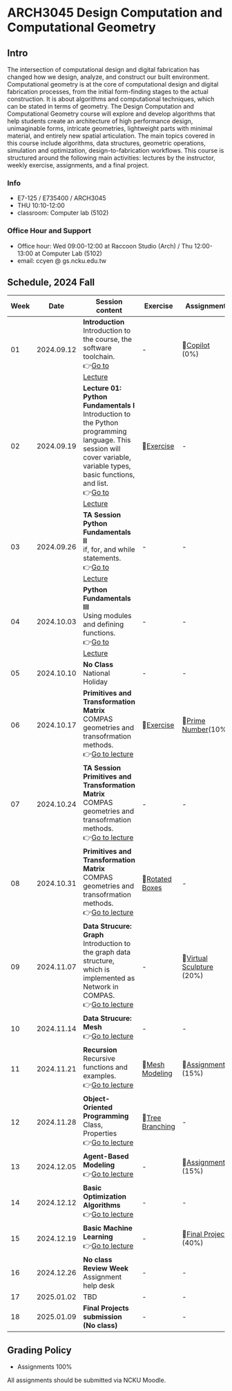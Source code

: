 # ARCH3045 Design Computation and Computational Geometry

## Intro

The intersection of computational design and digital fabrication has changed how we design, analyze, and construct our built environment. Computational geometry is at the core of computational design and digital fabrication processes, from the initial form-finding stages to the actual construction. It is about algorithms and computational techniques, which can be stated in terms of geometry. The Design Computation and Computational Geometry course will explore and develop algorithms that help students create an architecture of high performance design, unimaginable forms, intricate geometries, lightweight parts with minimal material, and entirely new spatial articulation. The main topics covered in this course include algorithms, data structures, geometric operations, simulation and optimization, design-to-fabrication workflows. This course is structured around the following main activities: lectures by the instructor, weekly exercise, assignments, and a final project.

### Info
* E7-125 / E735400 / ARCH3045
* THU 10:10-12:00
* classroom: Computer lab (5102)

### Office Hour and Support
* Office hour: Wed 09:00-12:00 at Raccoon Studio (Arch) / Thu 12:00-13:00 at Computer Lab (5102)
* email: ccyen @ gs.ncku.edu.tw

## Schedule, 2024 Fall

| Week | Date       | Session content                                                                                                                                                                                                            | Exercise                                                        | Assignment                                                                        |
| ---- | ---------- |----------------------------------------------------------------------------------------------------------------------------------------------------------------------------------------------------------------------------| --------------------------------------------------------------- | --------------------------------------------------------------------------------- |
| 01   | 2024.09.12 | **Introduction**<br>Introduction to the course, the software toolchain.<br>👉[Go to Lecture](/Lecture/Lecture_00/README.md)                                                                                                | -                                          | 📄[Copilot](/Assignment/0_copilot/README.md)<br>(0%)              |
| 02   | 2024.09.19 | **Lecture 01: Python Fundamentals I**<br>Introduction to the Python programming language. This session will cover variable, variable types, basic functions, and list.<br>👉[Go to Lecture](/Lecture/Lecture_01/README.md) | 📝[Exercise](/Exercise/Lecture_1/README.md)                                            | -                                                                                 |
| 03   | 2024.09.26 | **TA Session** **Python Fundamentals II**<br>if, for, and while statements.<br>👉[Go to Lecture](/Lecture/Lecture_02/README.md)                                                                                                            | - | - |
| 04   | 2024.10.03 | **Python Fundamentals III**<br>Using modules and defining functions.<br>👉[Go to Lecture](/Lecture/Lecture_02/README.md)                                                                                                    | - | - |
| 05   | 2024.10.10 |**No Class** <br> National Holiday | - | - |
| 06   | 2024.10.17 | **Primitives and Transformation Matrix**<br>COMPAS geometries and transofrmation methods.<br>👉[Go to lecture](Lecture/Lecture_03/README.md)                                                                               | 📝[Exercise](/Exercise/Lecture_02/README.md)     | 📄[Prime Number](Assignment/0_prime_numbers/README.md)(10%)|       
| 07   | 2024.10.24 | **TA Session** <br> **Primitives and Transformation Matrix**<br>COMPAS geometries and transofrmation methods.<br>👉[Go to lecture](Lecture/Lecture_03/README.md)                                                                               | -  |  - |
| 08   | 2024.10.31 | **Primitives and Transformation Matrix**<br>COMPAS geometries and transofrmation methods.<br>👉[Go to lecture](Lecture/Lecture_03/README.md)                                                                               | 📝[Rotated Boxes](Exercise/Lecture_03/README.md) | - |
| 09   | 2024.11.07 | **Data Strucure: Graph**<br>Introduction to the graph data structure, which is implemented as Network in COMPAS.<br>👉[Go to lecture](Lecture/Lecture_04/README.md)  <br>                                                 | -                                                               | 📄[Virtual Sculpture](Assignment/1_virtual_sculpture/README.md)<br>(20%)            |
| 10   | 2024.11.14 | **Data Strucure: Mesh** <br> 👉[Go to lecture](Lecture/Lecture_05/README.md)  | -                                                               | - |
| 11   | 2024.11.21 |  **Recursion**<br>Recursive functions and examples.<br> 👉[Go to lecture](Lecture/Lecture_07/README.md)                    | 📝[Mesh Modeling](Exercise/Lecture_05/README.md) | 📄[Assignment]()<br>(15%)  |
| 12   | 2024.11.28 | **Object-Oriented Programming**<br>Class, Properties<br> 👉[Go to lecture](Lecture/Lecture_08/README.md)                                                                                      | 📝[Tree Branching](Exercise/Lecture_07/README.md)    | - |
| 13   | 2024.12.05 | **Agent-Based Modeling**<br> 👉[Go to lecture](Lecture/Lecture_08/README.md)                                                                                                                                                | -                                                               | 📄[Assignment]()<br>(15%)  |
| 14   | 2024.12.12 |**Basic Optimization Algorithms**<br>👉[Go to lecture](Lecture/Lecture_09/README.md)                                                                                                     | -                                                               | - |
| 15   | 2024.12.19 | **Basic Machine Learning**<br>👉[Go to lecture](Lecture/Lecture_09/README.md)                                                                                                                           | - | 📝[Final Project](Assignment/5_Final_Project/README.md)<br>(40%)                    |
| 16   | 2024.12.26 | **No class** **Review Week**<br> Assignment help desk                                                                                                                                                                         | -                                                               | - |
| 17   | 2025.01.02 | TBD  | -                                                               | -                                                                                 |
| 18   | 2025.01.09 | **Final Projects submission (No class)**                                                                                                                                                                                   | -                                                               | -                                                                                 |


## Grading Policy
* Assignments 100%

All assignments should be submitted via NCKU Moodle. 